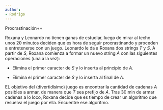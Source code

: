```yaml
---
author:
- Rodrigo
---
```


Procrastinación++

Roxana y Leonardo no tienen ganas de estudiar, luego de mirar al techo
unos 20 minutos deciden que es hora de seguir procrastinando y proceden
a entretenerse con un juego. Leonardo le da a Roxana dos strings $T$ y
$S$. A partir de $S$, Roxana comienza a formar un nuevo string $A$ con
las siguientes operaciones (una a la vez):

-   Elimina el primer caracter de $S$ y lo inserta al principio de $A$.

-   Elimina el primer caracter de $S$ y lo inserta al final de $A$.

EL objetivo del (divertidísimo) juego es encontrar la cantidad de
cadenas $A$ posibles a armar, de manera que $T$ sea prefijo de $A$. Tras
30 min de armar cadenas a lo loco, Roxana decide que es tiempo de crear
un algoritmo que resuelva el juego por ella. Encuentre ese algoritmo.

